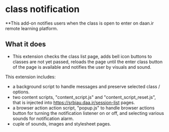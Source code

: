 # class notification

**This add-on notifies users when the class is open to enter on daan.ir remote learning platform.

## What it does

* This extension checks the class list page, adds bell icon buttons to classes are not yet
passed, reloads the page until the enter class button of the page is available and notifies
the user by visuals and sound.

This extension includes:

* a background script to handle messages and preserve selected class / options.
* two content scripts, "content_script.js" and "content_script_reset.js", that is injected into
https://srbiau.daa.ir/session-list pages.
* a browser action action script, "popup.js" to handle browser actions button for turning the notification
listener on or off, and selecting various sounds for notification alarm.
* cuple of sounds, images and stylesheet pages.

